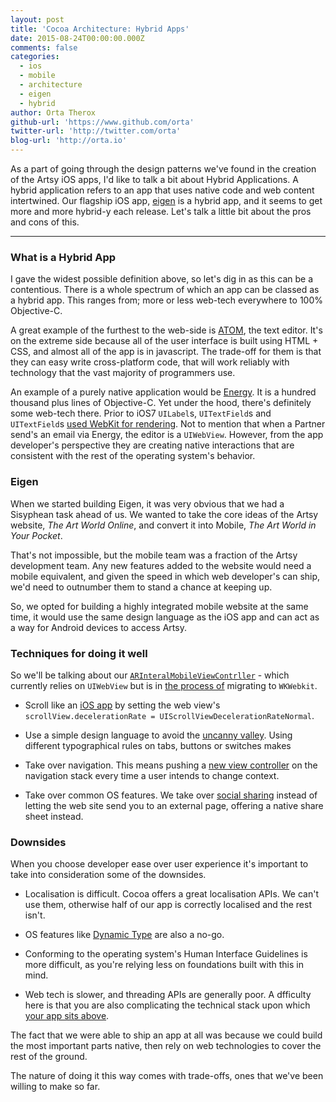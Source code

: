```yaml
---
layout: post
title: 'Cocoa Architecture: Hybrid Apps'
date: 2015-08-24T00:00:00.000Z
comments: false
categories:
  - ios
  - mobile
  - architecture
  - eigen
  - hybrid
author: Orta Therox
github-url: 'https://www.github.com/orta'
twitter-url: 'http://twitter.com/orta'
blog-url: 'http://orta.io'
---
```


As a part of going through the design patterns we've found in the creation of the Artsy iOS apps, I'd like to talk a bit about Hybrid Applications. A hybrid application refers to an app that uses native code and web content intertwined. Our flagship iOS app, [eigen](https://github.com/artsy/eigen) is a hybrid app, and it seems to get more and more hybrid-y each release. Let's talk a little bit about the pros and cons of this. <!-- more -->

----

### What is a Hybrid App

I gave the widest possible definition above, so let's dig in as this can be a contentious. There is a whole spectrum of which an app can be classed as a hybrid app. This ranges from; more or less web-tech everywhere to 100% Objective-C.

A great example of the furthest to the web-side is [ATOM](https://atom.io), the text editor. It's on the extreme side because all of the user interface is built using HTML + CSS, and almost all of the app is in javascript. The trade-off for them is that they can easy write cross-platform code, that will work reliably with technology that the vast majority of programmers use.

An example of a purely native application would be [Energy](https://github.com/artsy/energy/). It is a hundred thousand plus lines of Objective-C. Yet under the hood, there's definitely some web-tech there. Prior to iOS7 `UILabel`s, `UITextField`s and `UITextField`s [used WebKit for rendering](http://www.objc.io/issues/5-ios7/getting-to-know-textkit/). Not to mention that when a Partner send's an email via Energy, the editor is a `UIWebView`. However, from the app developer's perspective they are creating native interactions that are consistent with the rest of the operating system's behavior.

### Eigen

When we started building Eigen, it was very obvious that we had a Sisyphean task ahead of us. We wanted to take the core ideas of the Artsy website, _The Art World Online_, and convert it into Mobile, _The Art World in Your Pocket_.

That's not impossible, but the mobile team was a fraction of the Artsy development team. Any new features added to the website would need a mobile equivalent, and given the speed in which web developer's can ship, we'd need to outnumber them to stand a chance at keeping up.

So, we opted for building a highly integrated mobile website at the same time, it would use the same design language as the iOS app and can act as a way for Android devices to access Artsy.

### Techniques for doing it well

So we'll be talking about our [`ARInteralMobileViewContrller`](https://github.com/artsy/eigen/blob/6bb44a01c1b23fb8e92c645c3091fd33725743c3/Artsy/View_Controllers/Web_Browsing/ARInternalMobileWebViewController.m) - which currently relies on `UIWebView` but is in [the process of](https://github.com/artsy/eigen/pull/606) migrating to `WKWebkit`.

* Scroll like an [iOS app](https://github.com/artsy/eigen/blob/6bb44a01c1b23fb8e92c645c3091fd33725743c3/Artsy/View_Controllers/Web_Browsing/ARExternalWebBrowserViewController.m#L39) by setting the web view's `scrollView.decelerationRate = UIScrollViewDecelerationRateNormal`.

* Use a simple design language to avoid the [uncanny valley](http://tvtropes.org/pmwiki/pmwiki.php/Main/UncannyValley). Using different typographical rules on tabs, buttons or switches makes

* Take over navigation. This means pushing a [new view controller](https://github.com/artsy/eigen/blob/6bb44a01c1b23fb8e92c645c3091fd33725743c3/Artsy/View_Controllers/Web_Browsing/ARInternalMobileWebViewController.m#L180) on the navigation stack every time a user intends to change context.

* Take over common OS features. We take over [social sharing](https://github.com/artsy/eigen/blob/master/Artsy/View_Controllers/Web_Browsing/ARInternalMobileWebViewController.m#L184-L190)  instead of letting the web site send you to an external page, offering a native share sheet instead.

### Downsides

When you choose developer ease over user experience it's important to take into consideration some of the downsides.

* Localisation is difficult. Cocoa offers a great localisation APIs. We can't use them, otherwise half of our app is correctly localised and the rest isn't.

* OS features like [Dynamic Type](https://developer.apple.com/library/ios/documentation/UserExperience/Conceptual/TransitionGuide/AppearanceCustomization.html) are also a no-go.

* Conforming to the operating system's Human Interface Guidelines is more difficult, as you're relying less on foundations built with this in mind.

* Web tech is slower, and threading APIs are generally poor. A dfficulty here is that you are also complicating the technical stack upon which [your app sits above](https://twitter.com/sandofsky/status/634129798936162308).

The fact that we were able to ship an app at all was because we could build the most important parts native, then rely on web technologies to cover the rest of the ground.

The nature of doing it this way comes with trade-offs, ones that we've been willing to make so far.
